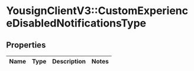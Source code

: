 # YousignClientV3::CustomExperienceDisabledNotificationsType

## Properties
Name | Type | Description | Notes
------------ | ------------- | ------------- | -------------

